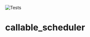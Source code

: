 ![Tests](https://github.com/apostolpav113/callable_scheduler/actions/workflows/c-cpp.yml/badge.svg)

# callable_scheduler
